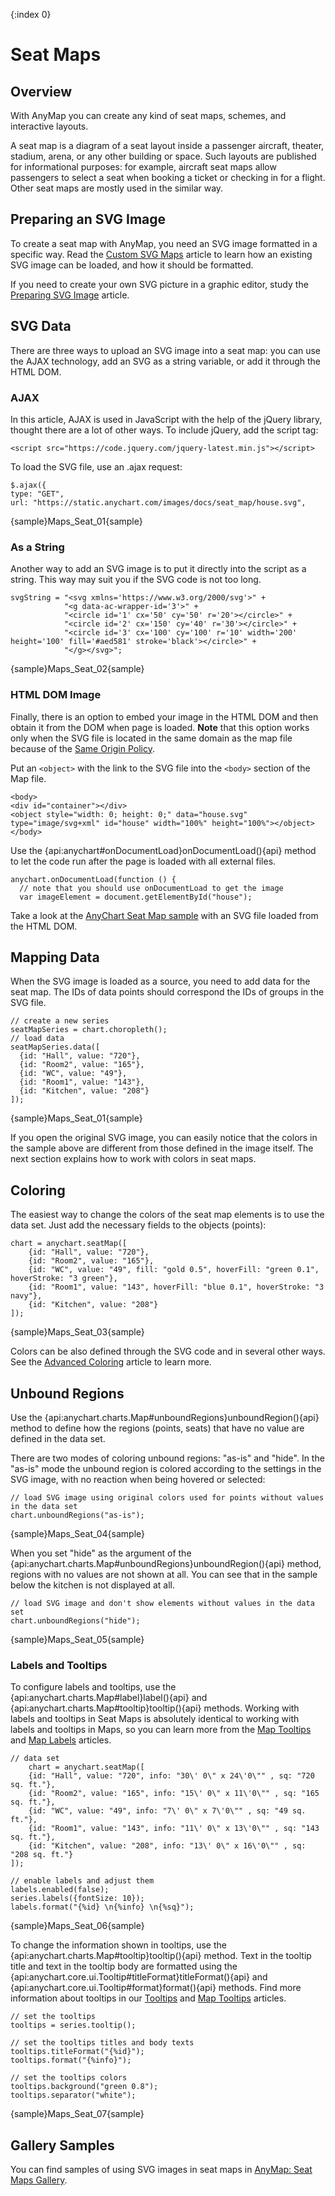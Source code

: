 {:index 0}
# Seat Maps

## Overview

With AnyMap you can create any kind of seat maps, schemes, and interactive layouts.

A seat map is a diagram of a seat layout inside a passenger aircraft, theater, stadium, arena, or any other building or space. Such layouts are published for informational purposes: for example, aircraft seat maps allow passengers to select a seat when booking a ticket or checking in for a flight. Other seat maps are mostly used in the similar way.

## Preparing an SVG Image

To create a seat map with AnyMap, you need an SVG image formatted in a specific way. Read the [Custom SVG Maps](../Custom_SVG_Maps) article to learn how an existing SVG image can be loaded, and how it should be formatted.

If you need to create your own SVG picture in a graphic editor, study the [Preparing SVG Image](Preparing_SVG_Image) article.

## SVG Data

There are three ways to upload an SVG image into a seat map: you can use the AJAX technology, add an SVG as a string variable, or add it through the HTML DOM.

### AJAX

In this article, AJAX is used in JavaScript with the help of the jQuery library, thought there are a lot of other ways. To include jQuery, add the script tag:

```
<script src="https://code.jquery.com/jquery-latest.min.js"></script>
```

To load the SVG file, use an .ajax request:

```
$.ajax({
type: "GET",
url: "https://static.anychart.com/images/docs/seat_map/house.svg",
```

{sample}Maps\_Seat\_01{sample}

### As a String

Another way to add an SVG image is to put it directly into the script as a string. This way may suit you if the SVG code is not too long.

```
svgString = "<svg xmlns='https://www.w3.org/2000/svg'>" +
            "<g data-ac-wrapper-id='3'>" +
            "<circle id='1' cx='50' cy='50' r='20'></circle>" +
            "<circle id='2' cx='150' cy='40' r='30'></circle>" +
            "<circle id='3' cx='100' cy='100' r='10' width='200' height='100' fill='#aed581' stroke='black'></circle>" +
            "</g></svg>";
```

{sample}Maps\_Seat\_02{sample}

### HTML DOM Image

Finally, there is an option to embed your image in the HTML DOM and then obtain it from the DOM when page is loaded. **Note** that this option works only when the SVG file is located in the same domain as the map file because of the [Same Origin Policy](https://developer.mozilla.org/en-US/docs/Web/Security/Same-origin_policy). 

Put an `<object>` with the link to the SVG file into the `<body>` section of the Map file. 

```
<body>
<div id="container"></div>
<object style="width: 0; height: 0;" data="house.svg" type="image/svg+xml" id="house" width="100%" height="100%"></object>
</body>
```

Use the {api:anychart#onDocumentLoad}onDocumentLoad(){api} method to let the code run after the page is loaded with all external files.

```
anychart.onDocumentLoad(function () {
  // note that you should use onDocumentLoad to get the image
  var imageElement = document.getElementById("house");
```
Take a look at the [AnyChart Seat Map sample](https://www.anychart.com/demos/seatmap/html-dom-embed.html) with an SVG file loaded from the HTML DOM.

## Mapping Data

When the SVG image is loaded as a source, you need to add data for the seat map. The IDs of data points should correspond the IDs of groups in the SVG file.

```
// create a new series
seatMapSeries = chart.choropleth();
// load data
seatMapSeries.data([
  {id: "Hall", value: "720"},
  {id: "Room2", value: "165"},
  {id: "WC", value: "49"},
  {id: "Room1", value: "143"},
  {id: "Kitchen", value: "208"}
]);
```

{sample}Maps\_Seat\_01{sample}

If you open the original SVG image, you can easily notice that the colors in the sample above are different from those defined in the image itself. The next section explains how to work with colors in seat maps.

## Coloring

The easiest way to change the colors of the seat map elements is to use the data set. Just add the necessary fields to the objects (points):

```
chart = anychart.seatMap([
    {id: "Hall", value: "720"},
    {id: "Room2", value: "165"},
    {id: "WC", value: "49", fill: "gold 0.5", hoverFill: "green 0.1", hoverStroke: "3 green"},
    {id: "Room1", value: "143", hoverFill: "blue 0.1", hoverStroke: "3 navy"},
    {id: "Kitchen", value: "208"}
]);
```

{sample}Maps\_Seat\_03{sample}

Colors can be also defined through the SVG code and in several other ways. See the [Advanced Coloring](Advanced_Coloring) article to learn more.

## Unbound Regions

Use the {api:anychart.charts.Map#unboundRegions}unboundRegion(){api} method to define how the regions (points, seats) that have no value are defined in the data set.

There are two modes of coloring unbound regions: "as-is" and "hide". In the "as-is" mode the unbound region is colored according to the settings in the SVG image, with no reaction when being hovered or selected:

```
// load SVG image using original colors used for points without values in the data set
chart.unboundRegions("as-is");
```

{sample}Maps\_Seat\_04{sample}

When you set "hide" as the argument of the {api:anychart.charts.Map#unboundRegions}unboundRegion(){api} method, regions with no values are not shown at all. You can see that in the sample below the kitchen is not displayed at all.

```
// load SVG image and don't show elements without values in the data set
chart.unboundRegions("hide");
```

{sample}Maps\_Seat\_05{sample}

### Labels and Tooltips

To configure labels and tooltips, use the {api:anychart.charts.Map#label}label(){api} and {api:anychart.charts.Map#tooltip}tooltip(){api} methods. Working with labels and tooltips in Seat Maps is absolutely identical to working with labels and tooltips in Maps, so you can learn more from the [Map Tooltips](../Tooltips) and [Map Labels](../Labels) articles.

```
// data set
    chart = anychart.seatMap([
    {id: "Hall", value: "720", info: "30\' 0\" x 24\'0\"" , sq: "720 sq. ft."},
    {id: "Room2", value: "165", info: "15\' 0\" x 11\'0\"" , sq: "165 sq. ft."},
    {id: "WC", value: "49", info: "7\' 0\" x 7\'0\"" , sq: "49 sq. ft."},
    {id: "Room1", value: "143", info: "11\' 0\" x 13\'0\"" , sq: "143 sq. ft."},
    {id: "Kitchen", value: "208", info: "13\' 0\" x 16\'0\"" , sq: "208 sq. ft."}
]);

// enable labels and adjust them
labels.enabled(false);
series.labels({fontSize: 10});
labels.format("{%id} \n{%info} \n{%sq}");
```

{sample}Maps\_Seat\_06{sample}

To change the information shown in tooltips, use the {api:anychart.charts.Map#tooltip}tooltip(){api} method. Text in the tooltip title and text in the tooltip body are formatted using the {api:anychart.core.ui.Tooltip#titleFormat}titleFormat(){api} and {api:anychart.core.ui.Tooltip#format}format(){api} methods. Find more information about tooltips in our [Tooltips](../../Common_Settings/Tooltip) and [Map Tooltips](../Tooltips) articles.

```
// set the tooltips
tooltips = series.tooltip();

// set the tooltips titles and body texts
tooltips.titleFormat("{%id}");
tooltips.format("{%info}");

// set the tooltips colors
tooltips.background("green 0.8");
tooltips.separator("white");
```

{sample}Maps\_Seat\_07{sample}

## Gallery Samples

You can find samples of using SVG images in seat maps in [AnyMap: Seat Maps Gallery](https://www.anychart.com/products/anymap/gallery/Seat_Maps/).